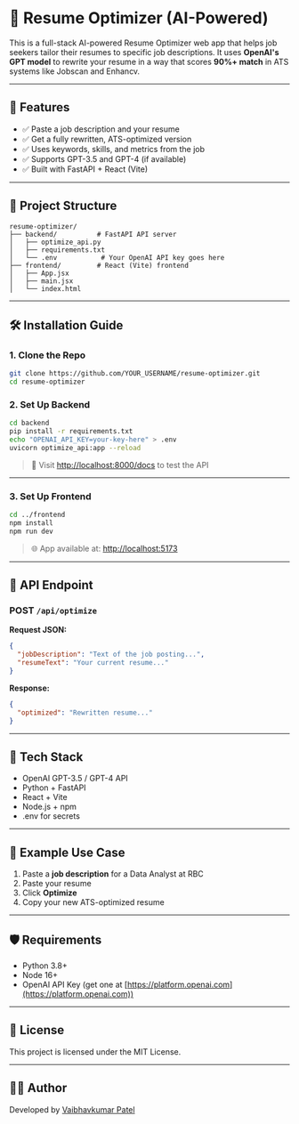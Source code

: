 # 🧠 Resume Optimizer (AI-Powered)

This is a full-stack AI-powered Resume Optimizer web app that helps job seekers tailor their resumes to specific job descriptions. It uses **OpenAI's GPT model** to rewrite your resume in a way that scores **90%+ match** in ATS systems like Jobscan and Enhancv.

---

## 🚀 Features

- ✅ Paste a job description and your resume
- ✅ Get a fully rewritten, ATS-optimized version
- ✅ Uses keywords, skills, and metrics from the job
- ✅ Supports GPT-3.5 and GPT-4 (if available)
- ✅ Built with FastAPI + React (Vite)

---

## 🧱 Project Structure

```
resume-optimizer/
├── backend/          # FastAPI API server
│   ├── optimize_api.py
│   ├── requirements.txt
│   └── .env           # Your OpenAI API key goes here
├── frontend/         # React (Vite) frontend
│   ├── App.jsx
│   ├── main.jsx
│   └── index.html
```

---

## 🛠 Installation Guide

### 1. Clone the Repo

```bash
git clone https://github.com/YOUR_USERNAME/resume-optimizer.git
cd resume-optimizer
```

### 2. Set Up Backend

```bash
cd backend
pip install -r requirements.txt
echo "OPENAI_API_KEY=your-key-here" > .env
uvicorn optimize_api:app --reload
```

> 🧠 Visit [http://localhost:8000/docs](http://localhost:8000/docs) to test the API

---

### 3. Set Up Frontend

```bash
cd ../frontend
npm install
npm run dev
```

> 🌐 App available at: [http://localhost:5173](http://localhost:5173)

---

## 💬 API Endpoint

### POST `/api/optimize`

**Request JSON:**
```json
{
  "jobDescription": "Text of the job posting...",
  "resumeText": "Your current resume..."
}
```

**Response:**
```json
{
  "optimized": "Rewritten resume..."
}
```

---

## 📌 Tech Stack

- OpenAI GPT-3.5 / GPT-4 API
- Python + FastAPI
- React + Vite
- Node.js + npm
- .env for secrets

---

## 🧪 Example Use Case

1. Paste a **job description** for a Data Analyst at RBC
2. Paste your resume
3. Click **Optimize**
4. Copy your new ATS-optimized resume

---

## 🛡 Requirements

- Python 3.8+
- Node 16+
- OpenAI API Key (get one at [https://platform.openai.com](https://platform.openai.com))

---

## 📝 License

This project is licensed under the MIT License.

---

## 👨‍💻 Author

Developed by [Vaibhavkumar Patel](https://www.linkedin.com/in/vaibhavkumar-patel-45b60b240/)

